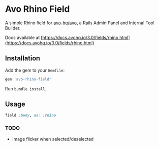 # Avo Rhino Field

A simple Rhino field for [avo-hq/avo](https://github.com/avo-hq/avo), a Rails Admin Panel and Internal Tool Builder.

Docs available at [https://docs.avohq.io/3.0/fields/rhino.html](https://docs.avohq.io/3.0/fields/rhino.html)

## Installation

Add the gem to your `Gemfile`:

```ruby
gem 'avo-rhino-field'
```

Run `bundle install`.

## Usage

```ruby
field :body, as: :rhino
```

### TODO

- image flicker when selected/deselected

